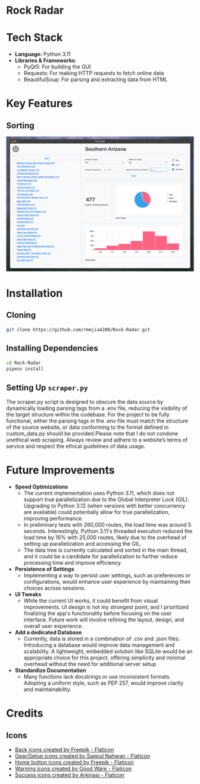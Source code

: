 # Rock Radar

# Tech Stack
- **Language:** Python 3.11
- **Libraries & Frameworks**:
    - PyQt5: For building the GUI
    - Requests: For making HTTP requests to fetch online data
    - BeautifulSoup: For parsing and extracting data from HTML

# Key Features

## Sorting
<img src='./pictures/filtered-areas-sorted.png'>

# Installation
## Cloning
```bash
git clone https://github.com/rmejia4209/Rock-Radar.git
```
## Installing Dependencies
```bash
cd Rock-Radar
pipenv install
```
## Setting Up `scraper.py`
The scraper.py script is designed to obscure the data source by dynamically
loading parsing tags from a .env file, reducing the visibility of the target
structure within the codebase. For the project to be fully functional, either
the parsing tags in the .env file must match the structure of the source
website, or data conforming to the format defined in custom_data.py should be
provided.Please note that I do not condone unethical web scraping. Always
review and adhere to a website’s terms of service and respect the ethical
guidelines of data usage.


# Future Improvements
- **Speed Optimizations**
    - The current implementation uses Python 3.11, which does not support true parallelization due to the Global Interpreter Lock (GIL). Upgrading to
    Python 3.12 (when versions with better concurrency are available) could
    potentially allow for true parallelization, improving performance.
    - In preliminary tests with 260,000 routes, the load time was around 5
    seconds. Interestingly, Python 3.11's threaded execution reduced the load
    time by 16% with 25,000 routes, likely due to the overhead of setting up parallelization and accessing the GIL.
    - The data tree is currently calculated and sorted in the main thread, and
    it could be a candidate for parallelization to further reduce processing
    time and improve efficiency.
- **Persistence of Settings**
    - Implementing a way to persist user settings, such as preferences or
    configurations, would enhance user experience by maintaining their choices
    across sessions.
- **UI Tweaks**
    - While the current UI works, it could benefit from visual improvements.
    UI design is not my strongest point, and I prioritized finalizing the app's functionality before focusing on the user interface. Future work will
    involve refining the layout, design, and overall user experience.
- **Add a dedicated Database**
    - Currently, data is stored in a combination of .csv and .json files.
    Introducing a database would improve data management and scalability. A
    lightweight, embedded solution like SQLite would be an appropriate choice
    for this project, offering simplicity and minimal overhead without the need
    for additional server setup
- **Standardize Documentation**
    - Many functions lack docstrings or use inconsistent formats. Adopting a
    uniform style, such as PEP 257, would improve clarity and maintainability.

# Credits
## Icons
- [Back icons created by Freepik - Flaticon](https://www.flaticon.com/free-icons/back)
- [Gear/Setup icons created by Saepul Nahwan - Flaticon](https://www.flaticon.com/free-icons/setup)
- [Home button icons created by Freepik - Flaticon](https://www.flaticon.com/free-icons/home-button)
- [Warning icons created by Good Ware - Flaticon](https://www.flaticon.com/free-icons/warning)
- [Success icons created by Arkinasi - Flaticon](https://www.flaticon.com/free-icons/success)
